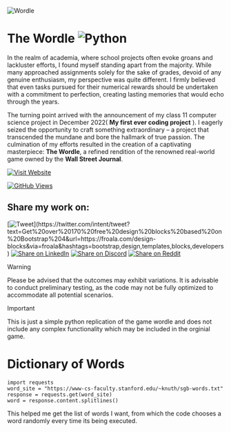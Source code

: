 ![Wordle](https://github.com/d4r534/Wordle-game-replication/assets/110873154/15a7d849-52bb-4b71-88e5-dad29d8f08e8)

# The Wordle ![Python](https://img.shields.io/badge/python-3670A0?style=for-the-badge&logo=python&logoColor=white)
In the realm of academia, where school projects often evoke groans and lackluster efforts, I found myself standing apart from the majority. While many approached assignments solely for the sake of grades, devoid of any genuine enthusiasm, my perspective was quite different. I firmly believed that even tasks pursued for their numerical rewards should be undertaken with a commitment to perfection, creating lasting memories that would echo through the years.

The turning point arrived with the announcement of my class 11 computer science project in December 2022( **My first ever coding project** ). I eagerly seized the opportunity to craft something extraordinary – a project that transcended the mundane and bore the hallmark of true passion. The culmination of my efforts resulted in the creation of a captivating masterpiece: **The Wordle**, a refined rendition of the renowned real-world game owned by the **Wall Street Journal**. 

[![Visit Website](https://img.shields.io/badge/Original%20Game-Click%20Here-black?style=for-the-badge)](https://www.nytimes.com/games/wordle/index.html)

[![GitHub Views](https://komarev.com/ghpvc/?username=atharv-rem&label=Views)](https://github.com/atharv-rem/Wordle-game-replication)


## Share my work on:
[![Tweet](https://img.shields.io/twitter/url/http/shields.io.svg-black?)](https://twitter.com/intent/tweet?text=Get%20over%20170%20free%20design%20blocks%20based%20on%20Bootstrap%204&url=https://froala.com/design-blocks&via=froala&hashtags=bootstrap,design,templates,blocks,developers)
[![Share on LinkedIn](https://img.shields.io/badge/Share-black?logo=linkedin)](https://www.linkedin.com/sharing/share-offsite/?url=https://your-website-url-here)
[![Share on Discord](https://img.shields.io/badge/Share-black?logo=discord&style=for-the-badge)](https://discordapp.com/channels/@me?tab=popout&referrer=d4r534/Bas.AI)
[![Share on Reddit](https://img.shields.io/badge/Share-000000?logo=reddit&style=for-the-badge)](https://www.reddit.com/submit?url=https://github.com/yourusername/yourrepository&title=Your%20Repository%20Title)

> [!WARNING]
> Please be advised that the outcomes may exhibit variations. It is advisable to conduct preliminary testing, as the code may not be fully optimized to accommodate all potential scenarios.

> [!IMPORTANT]
> This is just a simple python replication of the game wordle and does not include any complex functionality which may be included in the orginial game.


# Dictionary of Words
```
import requests
word_site = "https://www-cs-faculty.stanford.edu/~knuth/sgb-words.txt"
response = requests.get(word_site)
word = response.content.splitlines()
```
This helped me get the list of words I want, from which the code chooses a word randomly every time its being executed.
